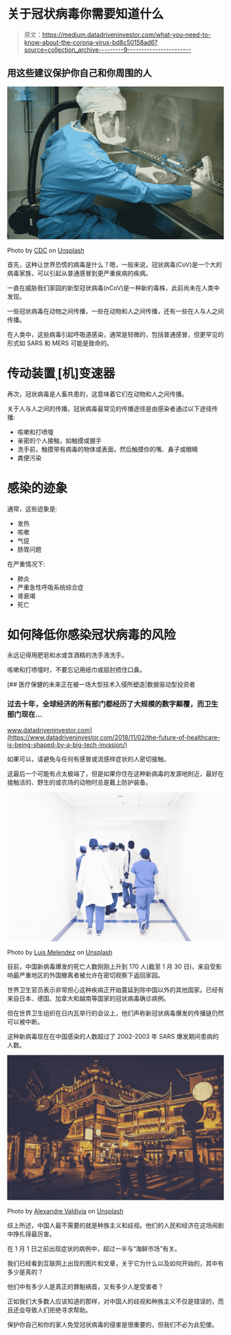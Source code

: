 # 关于冠状病毒你需要知道什么

> 原文：<https://medium.datadriveninvestor.com/what-you-need-to-know-about-the-corona-virus-bd8c50158ad6?source=collection_archive---------9----------------------->

## 用这些建议保护你自己和你周围的人

![](img/7c56f51c26feb5c53fe6e0ad5267030e.png)

Photo by [CDC](https://unsplash.com/@cdc?utm_source=medium&utm_medium=referral) on [Unsplash](https://unsplash.com?utm_source=medium&utm_medium=referral)

首先，这种让世界恐慌的病毒是什么？嗯，一般来说，冠状病毒(CoV)是一个大的病毒家族，可以引起从普通感冒到更严重疾病的疾病。

一直在威胁我们家园的新型冠状病毒(nCoV)是一种新的毒株，此前尚未在人类中发现。

一些冠状病毒在动物之间传播，一些在动物和人之间传播，还有一些在人与人之间传播。

在人类中，这些病毒引起呼吸道感染，通常是轻微的，包括普通感冒，但更罕见的形式如 SARS 和 MERS 可能是致命的。

# 传动装置ˌ[机]变速器

再次，冠状病毒是人畜共患的，这意味着它们在动物和人之间传播。

关于人与人之间的传播，冠状病毒最常见的传播途径是由感染者通过以下途径传播:

*   咳嗽和打喷嚏
*   亲密的个人接触，如触摸或握手
*   洗手前，触摸带有病毒的物体或表面，然后触摸你的嘴、鼻子或眼睛
*   粪便污染

# 感染的迹象

通常，这些迹象是:

*   发热
*   咳嗽
*   气促
*   肠胃问题

在严重情况下:

*   肺炎
*   严重急性呼吸系统综合症
*   肾衰竭
*   死亡

# 如何降低你感染冠状病毒的风险

永远记得用肥皂和水或含酒精的洗手液洗手。

咳嗽和打喷嚏时，不要忘记用纸巾或屈肘捂住口鼻。

[](https://www.datadriveninvestor.com/2018/11/02/the-future-of-healthcare-is-being-shaped-by-a-big-tech-invasion/) [## 医疗保健的未来正在被一场大型技术入侵所塑造|数据驱动型投资者

### 过去十年，全球经济的所有部门都经历了大规模的数字颠覆，而卫生部门现在…

www.datadriveninvestor.com](https://www.datadriveninvestor.com/2018/11/02/the-future-of-healthcare-is-being-shaped-by-a-big-tech-invasion/) 

如果可以，请避免与任何有感冒或流感样症状的人密切接触。

这最后一个可能有点太极端了，但是如果你住在这种新病毒的发源地附近，最好在接触活的、野生的或农场的动物时总是戴上防护装备。

![](img/f1c108878d68f2d968be9d24aacd4800.png)

Photo by [Luis Melendez](https://unsplash.com/@lcma1028?utm_source=medium&utm_medium=referral) on [Unsplash](https://unsplash.com?utm_source=medium&utm_medium=referral)

目前，中国新病毒爆发的死亡人数刚刚上升到 170 人(截至 1 月 30 日)，来自受影响最严重地区的外国撤离者被允许在密切观察下返回家园。

世界卫生官员表示非常担心这种疾病正开始蔓延到除中国以外的其他国家。已经有来自日本、德国、加拿大和越南等国家的冠状病毒确诊病例。

但在世界卫生组织在日内瓦举行的会议上，他们声称新冠状病毒爆发的传播链仍然可以被中断。

这种新病毒现在在中国感染的人数超过了 2002-2003 年 SARS 爆发期间患病的人数。

![](img/9c56f5d9c0686d4b89c6849b5a5f9eaa.png)

Photo by [Alexandre Valdivia](https://unsplash.com/@alevaldivia?utm_source=medium&utm_medium=referral) on [Unsplash](https://unsplash.com?utm_source=medium&utm_medium=referral)

综上所述，中国人最不需要的就是种族主义和歧视。他们的人民和经济在这场闹剧中挣扎得最厉害。

在 1 月 1 日之前出现症状的病例中，超过一半与“海鲜市场”有关。

我们已经看到互联网上出现的图片和文章，关于它为什么以及如何开始的，其中有多少是真的？

他们中有多少人是真正的罪魁祸首，又有多少人是受害者？

正如我们大多数人应该知道的那样，对中国人的歧视和种族主义不仅是错误的，而且还会导致人们拒绝寻求帮助。

保护你自己和你的家人免受冠状病毒的侵害是很重要的，但我们不必为此犯傻。